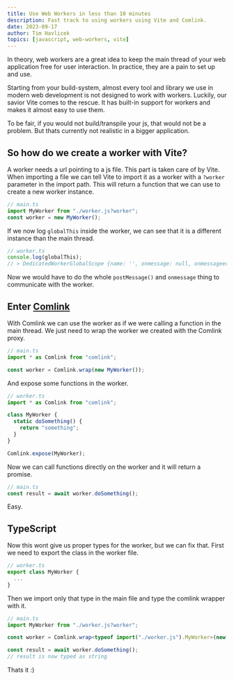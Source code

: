 ```yaml
---
title: Use Web Workers in less than 10 minutes
description: Fast track to using workers using Vite and Comlink.
date: 2023-09-17
author: Tim Havlicek
topics: [javascript, web-workers, vite]
---
```


In theory, web workers are a great idea to keep the main thread of your web application free for user interaction. In practice, they are a pain to set up and use.

Starting from your build-system, almost every tool and library we use in modern web development is not designed to work with workers.
Luckily, our savior Vite comes to the rescue. It has built-in support for workers and makes it almost easy to use them.

To be fair, if you would not build/transpile your js, that would not be a problem. But thats currently not realistic in a bigger application.

## So how do we create a worker with Vite?

A worker needs a url pointing to a js file. This part is taken care of by Vite.
When importing a file we can tell Vite to import it as a worker with a `?worker` parameter in the import path.
This will return a function that we can use to create a new worker instance.

```js
// main.ts
import MyWorker from "./worker.js?worker";
const worker = new MyWorker();
```

If we now log `globalThis` inside the worker, we can see that it is a different instance than the main thread.

```js
// worker.ts
console.log(globalThis);
// > DedicatedWorkerGlobalScope {name: '', onmessage: null, onmessageerror: null, cancelAnimationFrame: ƒ, close: ƒ, …}
```

Now we would have to do the whole `postMessage()` and `onmessage` thing to communicate with the worker.

## Enter [Comlink](https://github.com/GoogleChromeLabs/comlink)

With Comlink we can use the worker as if we were calling a function in the main thread.
We just need to wrap the worker we created with the Comlink proxy.

```js
// main.ts
import * as Comlink from "comlink";

const worker = Comlink.wrap(new MyWorker());
```

And expose some functions in the worker.

```js
// worker.ts
import * as Comlink from "comlink";

class MyWorker {
  static doSomething() {
    return "something";
  }
}

Comlink.expose(MyWorker);
```

Now we can call functions directly on the worker and it will return a promise.

```js
// main.ts
const result = await worker.doSomething();
```

Easy.

## TypeScript

Now this wont give us proper types for the worker, but we can fix that.
First we need to export the class in the worker file.

```ts
// worker.ts
export class MyWorker {
  ...
}
```

Then we import only that type in the main file and type the comlink wrapper with it.

```ts
// main.ts
import MyWorker from "./worker.js?worker";

const worker = Comlink.wrap<typeof import("./worker.js").MyWorker>(new MyWorker());

const result = await worker.doSomething();
// result is now typed as string
```

Thats it :)
